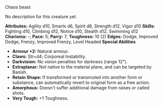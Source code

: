 Chaos beast

No description for this creature yet.

**Attributes:** Agility d10, Smarts d6, Spirit d8, Strength d12, Vigor
d10
**Skills:** Fighting d10, Climbing d12, Notice d10, Stealth d12,
Swimming d12
**Charisma:** -; **Pace:** 5; **Parry:** 7; **Toughness:** 10 (2)
**Edges:** Dodge, Improved Dodge, Frenzy, Improved Frenzy, Level Headed
**Special Abilities**
- **Armour +2:** Natural armour.
- **Claws:** Str+d4; Corporeal Instability.
- **Darkvision:** No vision penalties for darkness (range 12").
- **Extraplanar:** Not native to the material plane, and can be targeted
by Banish.
- **Retain Shape:** If transformed or transmuted into another form or
substance, can automatically revert to original form as a free action.
- **Amorphous:** Doesn't suffer additional damage from raises or called
shots.
- **Very Tough:** +1 Toughness.

